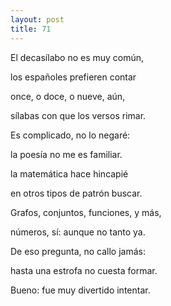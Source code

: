 ```yaml
---
layout: post
title: 71
---
```


El decasílabo no es muy común,

los españoles prefieren contar

once, o doce, o nueve, aún,

sílabas con que los versos rimar.


Es complicado, no lo negaré:

la poesía no me es familiar.

la matemática hace hincapié

en otros tipos de patrón buscar.


Grafos, conjuntos, funciones, y más,

números, sí: aunque no tanto ya.

De eso pregunta, no callo jamás:

hasta una estrofa no cuesta formar.


Bueno: fue muy divertido intentar.
